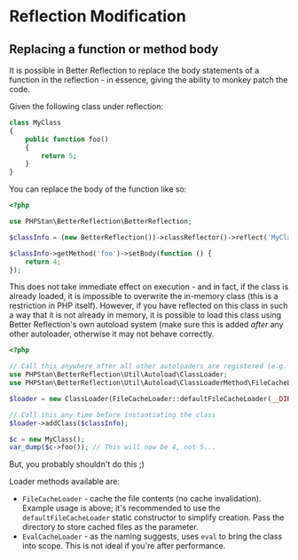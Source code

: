 # Reflection Modification

## Replacing a function or method body

It is possible in Better Reflection to replace the body statements of a function in the reflection - in essence, giving
the ability to monkey patch the code.

Given the following class under reflection:

```php
class MyClass
{
    public function foo()
    {
        return 5;
    }
}
```

You can replace the body of the function like so:

```php
<?php

use PHPStan\BetterReflection\BetterReflection;

$classInfo = (new BetterReflection())->classReflector()->reflect('MyClass');

$classInfo->getMethod('foo')->setBody(function () {
    return 4;
});
```

This does not take immediate effect on execution - and in fact, if the class is already loaded, it is impossible to
overwrite the in-memory class (this is a restriction in PHP itself). However, if you have reflected on this class in
such a way that it is not already in memory, it is possible to load this class using Better Reflection's own autoload
system (make sure this is added *after* any other autoloader, otherwise it may not behave correctly.

```php
<?php

// Call this anywhere after all other autoloaders are registered (e.g. Composer)
use PHPStan\BetterReflection\Util\Autoload\ClassLoader;
use PHPStan\BetterReflection\Util\Autoload\ClassLoaderMethod\FileCacheLoader;

$loader = new ClassLoader(FileCacheLoader::defaultFileCacheLoader(__DIR__));

// Call this any time before instantiating the class
$loader->addClass($classInfo);

$c = new MyClass();
var_dump($c->foo()); // This will now be 4, not 5...
```

But, you probably shouldn't do this ;)

Loader methods available are:

 * `FileCacheLoader` - cache the file contents (no cache invalidation). Example usage is above; it's recommended to use
   the `defaultFileCacheLoader` static constructor to simplify creation. Pass the directory to store cached files
   as the parameter.
 * `EvalCacheLoader` - as the naming suggests, uses `eval` to bring the class into scope. This is not ideal if you're
   after performance.
